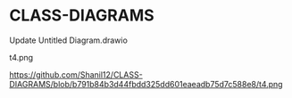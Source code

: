 # CLASS-DIAGRAMS
Update Untitled Diagram.drawio

t4.png


https://github.com/Shanil12/CLASS-DIAGRAMS/blob/b791b84b3d44fbdd325dd601eaeadb75d7c588e8/t4.png
